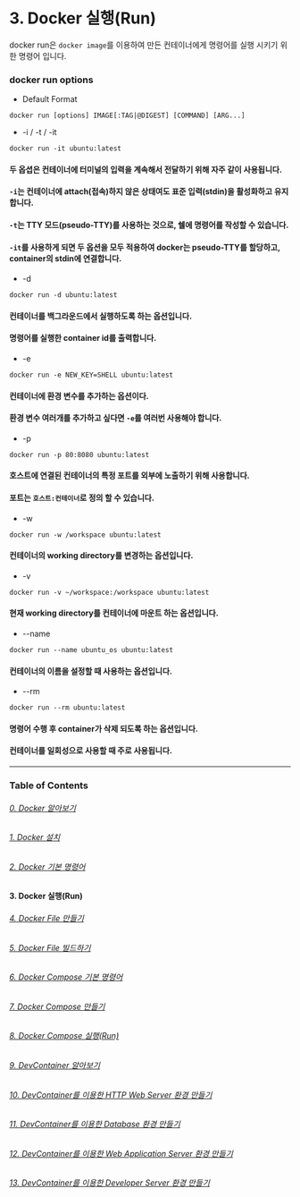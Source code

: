 # 3. Docker 실행(Run)

docker run은 ```docker image```를 이용하여 만든 컨테이너에게 명령어를 실행 시키기 위한 명령어 입니다.

### docker run options

* Default Format
```
docker run [options] IMAGE[:TAG|@DIGEST] [COMMAND] [ARG...]
```

* -i / -t / -it
```
docker run -it ubuntu:latest
```
#### 두 옵셥은 컨테이너에 터미널의 입력을 계속해서 전달하기 위해 자주 같이 사용됩니다.
#### ```-i```는 컨테이너에 attach(접속)하지 않은 상태여도 표준 입력(stdin)을 활성화하고 유지합니다.
#### ```-t```는 TTY 모드(pseudo-TTY)를 사용하는 것으로, 쉘에 명령어를 작성할 수 있습니다.
#### ```-it```를 사용하게 되면 두 옵션을 모두 적용하여 docker는 pseudo-TTY를 할당하고, container의 stdin에 연결합니다.

* -d
```
docker run -d ubuntu:latest
```
#### 컨테이너를 백그라운드에서 실행하도록 하는 옵션입니다.
#### 명령어를 실행한 container id를 출력합니다.

* -e
```
docker run -e NEW_KEY=SHELL ubuntu:latest
```
#### 컨테이너에 환경 변수를 추가하는 옵션이다.
#### 환경 변수 여러개를 추가하고 싶다면 ```-e```를 여러번 사용해야 합니다.

* -p
```
docker run -p 80:8080 ubuntu:latest
```
#### 호스트에 연결된 컨테이너의 특정 포트를 외부에 노출하기 위해 사용합니다.
#### 포트는 ```호스트:컨테이너```로 정의 할 수 있습니다.

* -w
```
docker run -w /workspace ubuntu:latest
```
#### 컨테이너의 working directory를 변경하는 옵션입니다.

* -v
```
docker run -v ~/workspace:/workspace ubuntu:latest
```
#### 현재 working directory를 컨테이너에 마운트 하는 옵션입니다.

* --name
```
docker run --name ubuntu_os ubuntu:latest
```
#### 컨테이너의 이름을 설정할 때 사용하는 옵션입니다.

* --rm
```
docker run --rm ubuntu:latest
```
#### 명령어 수행 후 container가 삭제 되도록 하는 옵션입니다.
#### 컨테이너를 일회성으로 사용할 때 주로 사용됩니다.

---

### Table of Contents

###### [0. Docker 알아보기](../../../../)

###### [1. Docker 설치](../1.docker/)

###### [2. Docker 기본 명령어](../2.docker/)

#### 3. Docker 실행(Run)

###### [4. Docker File 만들기](../4.docker/)

###### [5. Docker File 빌드하기](../5.docker/)

###### [6. Docker Compose 기본 명령어](../6.docker/)

###### [7. Docker Compose 만들기](../7.docker/)

###### [8. Docker Compose 실행(Run)](../8.docker/)

###### [9. DevContainer 알아보기](../9.docker/)

###### [10. DevContainer를 이용한 HTTP Web Server 환경 만들기](../10.docker/)

###### [11. DevContainer를 이용한 Database 환경 만들기](../11.docker/)

###### [12. DevContainer를 이용한 Web Application Server 환경 만들기](../12.docker/)

###### [13. DevContainer를 이용한 Developer Server 환경 만들기](../13.docker/)

